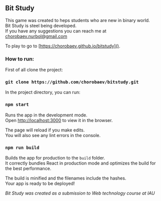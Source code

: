 ## Bit Study

This game was created to heps students who are new in binary world.
<br />Bit Study is steel being developed.
<br />If you have any suggestions you can reach me at
<a href="https://gmail.com"> chorobaev.nurbol@gmail.com</a></p>

To play to go to [https://chorobaev.github.io/bitstudy]().

### How to run:

First of all clone the project:
### `git clone https://github.com/chorobaev/bitstudy.git`

In the project directory, you can run:

### `npm start`

Runs the app in the development mode.<br />
Open [http://localhost:3000](http://localhost:3000) to view it in the browser.

The page will reload if you make edits.<br />
You will also see any lint errors in the console.

### `npm run build`

Builds the app for production to the `build` folder.<br />
It correctly bundles React in production mode and optimizes the build for the best performance.

The build is minified and the filenames include the hashes.<br />
Your app is ready to be deployed!

*Bit Study was created as a submission to Web technology course at IAU*